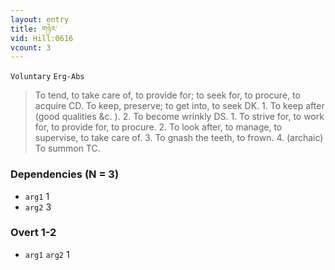 ```yaml
---
layout: entry
title: གཉེར་
vid: Hill:0616
vcount: 3
---
```

`Voluntary` `Erg-Abs`
> To tend, to take care of, to provide for; to seek for, to procure, to acquire CD\.
 To keep, preserve; to get into, to seek DK\.
 1\.
 To keep after (good qualities &c\.
)\.
 2\.
 To become wrinkly DS\.
 1\.
 To strive for, to work for, to provide for, to procure\.
 2\.
 To look after, to manage, to supervise, to take care of\.
 3\.
 To gnash the teeth, to frown\.
 4\.
 (archaic) To summon TC\.

### Dependencies (N = 3)
* `arg1` 1
* `arg2` 3


### Overt 1-2
* `arg1` `arg2` 1
